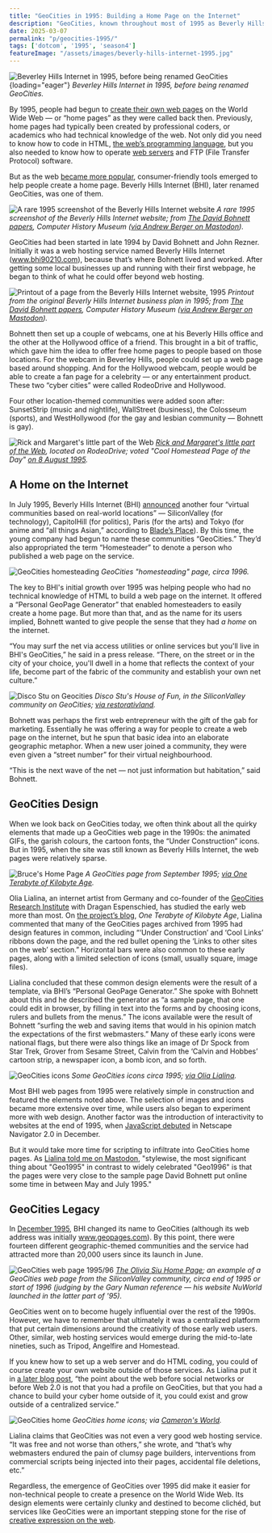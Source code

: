 ```yaml
---
title: "GeoCities in 1995: Building a Home Page on the Internet"
description: "GeoCities, known throughout most of 1995 as Beverly Hills Internet, was one of the first commercial internet services to make it easy for people to publish a home page on the World Wide Web."
date: 2025-03-07
permalink: "p/geocities-1995/"
tags: ['dotcom', '1995', 'season4']
featureImage: "/assets/images/beverly-hills-internet-1995.jpg"
---
```


![Beverley Hills Internet in 1995, before being renamed GeoCities](/assets/images/beverly-hills-internet-1995.jpg){loading="eager"}
*Beverley Hills Internet in 1995, before being renamed GeoCities.*

By 1995, people had begun to [create their own web pages](/p/internet-1995/) on the World Wide Web — or “home pages” as they were called back then. Previously, home pages had typically been created by professional coders, or academics who had technical knowledge of the web. Not only did you need to know how to code in HTML, [the web’s programming language](/p/1990-programming-the-world-wide-web/), but you also needed to know how to operate [web servers](/p/1995-apache-microsoft-iis-web-server-market/) and FTP (File Transfer Protocol) software. 

But as the web [became more popular](/p/internet-1994/), consumer-friendly tools emerged to help people create a home page. Beverly Hills Internet (BHI), later renamed GeoCities, was one of them.

![A rare 1995 screenshot of the Beverly Hills Internet website](/assets/images/geocities-1995b.jpg)
*A rare 1995 screenshot of the Beverly Hills Internet website; from [The David Bohnett papers](https://www.computerhistory.org/collections/catalog/102784973), Computer History Museum ([via Andrew Berger on Mastodon](https://digipres.club/@andrewjbtw/114120313604675698)).*

GeoCities had been started in late 1994 by David Bohnett and John Rezner. Initially it was a web hosting service named Beverly Hills Internet (www.bhi90210.com), because that’s where Bohnett lived and worked. After getting some local businesses up and running with their first webpage, he began to think of what he could offer beyond web hosting. 

![Printout of a page from the Beverly Hills Internet website, 1995](/assets/images/geocities-1995a.jpg)
*Printout from the original Beverly Hills Internet business plan in 1995; from [The David Bohnett papers](https://www.computerhistory.org/collections/catalog/102784973), Computer History Museum ([via Andrew Berger on Mastodon](https://digipres.club/@andrewjbtw/114120313604675698)).*

Bohnett then set up a couple of webcams, one at his Beverly Hills office and the other at the Hollywood office of a friend. This brought in a bit of traffic, which gave him the idea to offer free home pages to people based on those locations. For the webcam in Beverley Hills, people could set up a web page based around shopping. And for the Hollywood webcam, people would be able to create a fan page for a celebrity — or any entertainment product. These two “cyber cities” were called RodeoDrive and Hollywood. 

Four other location-themed communities were added soon after: SunsetStrip (music and nightlife), WallStreet (business), the Colosseum (sports), and WestHollywood (for the gay and lesbian community — Bohnett is gay).

![Rick and Margaret's little part of the Web](/assets/images/geocities-rick-margaret.jpg)
*[Rick and Margaret's little part of the Web](https://web.archive.org/web/19961221111447/http://www.geocities.com/RodeoDrive/1201/), located on RodeoDrive; voted "Cool Homestead Page of the Day" [on 8 August 1995](https://web.archive.org/web/19961221024846/http://www.geocities.com/homestead/coolaug.html).*

## A Home on the Internet

In July 1995, Beverly Hills Internet (BHI) [announced](https://web.archive.org/web/20140108022248/http://www.thefreelibrary.com/Beverly+Hills+Internet,+builder+of+interactive+cyber+cities,+launches...-a017190114) another four “virtual communities based on real-world locations” — SiliconValley (for technology), CapitolHill (for politics), Paris (for the arts) and Tokyo (for anime and “all things Asian,” according to [Blade’s Place](https://www.bladesplace.id.au/geocities-neighborhoods-suburbs.html)). By this time, the young company had begun to name these communities “GeoCities.” They’d also appropriated the term “Homesteader” to denote a person who published a web page on the service.

![GeoCities homesteading](/assets/images/geocities-homesteading-1996.jpg)
*GeoCities "homesteading" page, circa 1996.*

The key to BHI's initial growth over 1995 was helping people who had no technical knowledge of HTML to build a web page on the internet. It offered a “Personal GeoPage Generator” that enabled homesteaders to easily create a home page. But more than that, and as the name for its users implied, Bohnett wanted to give people the sense that they had *a home* on the internet. 

“You may surf the net via access utilities or online services but you'll live in BHI's GeoCities,” he said in a press release. “There, on the street or in the city of your choice, you'll dwell in a home that reflects the context of your life, become part of the fabric of the community and establish your own net culture.”

![Disco Stu on Geocities](/assets/images/geocities-disco-stu.jpg)
*Disco Stu's House of Fun, in the SiliconValley community on GeoCities; [via restorativland](https://geocities.restorativland.org/SiliconValley/1200/).*

Bohnett was perhaps the first web entrepreneur with the gift of the gab for marketing. Essentially he was offering a way for people to create a web page on the internet, but he spun that basic idea into an elaborate geographic metaphor. When a new user joined a community, they were even given a “street number” for their virtual neighbourhood.

“This is the next wave of the net — not just information but habitation,” said Bohnett.

## GeoCities Design

When we look back on GeoCities today, we often think about all the quirky elements that made up a GeoCities web page in the 1990s: the animated GIFs, the garish colours, the cartoon fonts, the “Under Construction” icons. But in 1995, when the site was still known as Beverly Hills Internet, the web pages were relatively sparse. 

![Bruce's Home Page](/assets/images/bruces-homepage-1995.png)
*A GeoCities page from September 1995; [via One Terabyte of Kilobyte Age](https://blog.geocities.institute/archives/7175).*

Olia Lialina, an internet artist from Germany and co-founder of the [GeoCities Research Institute](https://anthology.rhizome.org/one-terabyte-of-kilobyte-age) with Dragan Espenschied, has studied the early web more than most. On [the project’s blog](https://blog.geocities.institute/archives/7198), *One Terabyte of Kilobyte Age*, Lialina commented that many of the GeoCities pages archived from 1995 had design features in common, including “‘Under Construction’ and ‘Cool Links’ ribbons down the page, and the red bullet opening the ‘Links to other sites on the web’ section.” Horizontal bars were also common to these early pages, along with a limited selection of icons (small, usually square, image files).

Lialina concluded that these common design elements were the result of a template, via BHI’s “Personal GeoPage Generator.” She spoke with Bohnett about this and he described the generator as “a sample page, that one could edit in browser, by filling in text into the forms and by choosing icons, rulers and bullets from the menus.” The icons available were the result of Bohnett “surfing the web and saving items that would in his opinion match the expectations of the first webmasters.” Many of these early icons were national flags, but there were also things like an image of Dr Spock from Star Trek, Grover from Sesame Street, Calvin from the ‘Calvin and Hobbes’ cartoon strip, a newspaper icon, a bomb icon, and so forth.

![GeoCities icons](/assets/images/geocities-icons-1995.jpg)
*Some GeoCities icons circa 1995; [via Olia Lialina](https://blog.geocities.institute/archives/7198).*

Most BHI web pages from 1995 were relatively simple in construction and featured the elements noted above. The selection of images and icons became more extensive over time, while users also began to experiment more with web design. Another factor was the introduction of interactivity to websites at the end of 1995, when [JavaScript debuted](/p/1995-the-birth-of-javascript/) in Netscape Navigator 2.0 in December. 

But it would take more time for scripting to infiltrate into GeoCities home pages. As [Lialina told me on Mastodon](https://olia.geocities.institute/@GIFmodel/114117144312113770), "stylewise, the most significant thing about "Geo1995" in contrast to widely celebrated "Geo1996" is that the pages were very close to the sample page David Bohnett put online some time in between May and July 1995."

## GeoCities Legacy

In [December 1995](https://web.archive.org/web/19961221012836/http://www.geocities.com/BHI/pr1215.html), BHI changed its name to GeoCities (although its web address was initially www.geopages.com). By this point, there were fourteen different geographic-themed communities and the service had attracted more than 20,000 users since its launch in June.

![GeoCities web page 1995/96](/assets/images/geocities-Olivia-Siu.jpg)
*[The Olivia Siu Home Page](https://geocities.restorativland.org/SiliconValley/2463/); an example of a GeoCities web page from the SiliconValley community, circa end of 1995 or start of 1996 (judging by the Gary Numan reference — his website NuWorld launched in the latter part of '95).*

GeoCities went on to become hugely influential over the rest of the 1990s. However, we have to remember that ultimately it was a centralized platform that put certain dimensions around the creativity of those early web users. Other, similar, web hosting services would emerge during the mid-to-late nineties, such as Tripod, Angelfire and Homestead.

If you knew how to set up a web server and do HTML coding, you could of course create your own website outside of those services. As Lialina put it in [a later blog post](https://blog.geocities.institute/archives/6418), “the point about the web before social networks or before Web 2.0 is not that you had a profile on GeoCities, but that you had a chance to build your cyber home outside of it, you could exist and grow outside of a centralized service.”

![GeoCities home](/assets/images/geocities-welcomehome2.jpg)
*GeoCities home icons; via [Cameron's World](https://www.cameronsworld.net/).*

Lialina claims that GeoCities was not even a very good web hosting service. “It was free and not worse than others,” she wrote, and “that’s why webmasters endured the pain of clumsy page builders, interventions from commercial scripts being injected into their pages, accidental file deletions, etc.”

Regardless, the emergence of GeoCities over 1995 did make it easier for non-technical people to create a presence on the World Wide Web. Its design elements were certainly clunky and destined to become clichéd, but services like GeoCities were an important stepping stone for the rise of [creative expression on the web](/p/1996-flash-css-web-design/).


